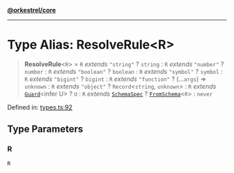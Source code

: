 [**@orkestrel/core**](../index.md)

***

# Type Alias: ResolveRule\<R\>

> **ResolveRule**\<`R`\> = `R` *extends* `"string"` ? `string` : `R` *extends* `"number"` ? `number` : `R` *extends* `"boolean"` ? `boolean` : `R` *extends* `"symbol"` ? `symbol` : `R` *extends* `"bigint"` ? `bigint` : `R` *extends* `"function"` ? (...`args`) => `unknown` : `R` *extends* `"object"` ? `Record`\<`string`, `unknown`\> : `R` *extends* [`Guard`](Guard.md)\<infer U\> ? `U` : `R` *extends* [`SchemaSpec`](SchemaSpec.md) ? [`FromSchema`](FromSchema.md)\<`R`\> : `never`

Defined in: [types.ts:92](https://github.com/orkestrel/core/blob/36bb4ac962a6eb83d3b3b7e1d15ed7b2fd751427/src/types.ts#L92)

## Type Parameters

### R

`R`
